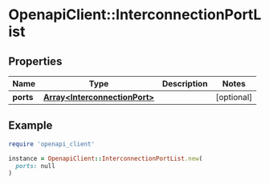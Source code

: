 # OpenapiClient::InterconnectionPortList

## Properties

| Name | Type | Description | Notes |
| ---- | ---- | ----------- | ----- |
| **ports** | [**Array&lt;InterconnectionPort&gt;**](InterconnectionPort.md) |  | [optional] |

## Example

```ruby
require 'openapi_client'

instance = OpenapiClient::InterconnectionPortList.new(
  ports: null
)
```

